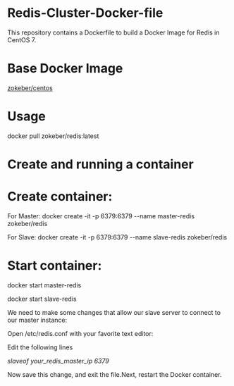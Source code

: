# Redis-Cluster-Docker-file

This repository contains a Dockerfile to build a Docker Image for Redis in CentOS 7.

# Base Docker Image

[zokeber/centos](https://hub.docker.com/r/zokeber/centos/)

# Usage

docker pull zokeber/redis:latest

# Create and running a container

# Create container:

For Master:
docker create -it -p 6379:6379 --name master-redis zokeber/redis

For Slave:
docker create -it -p 6379:6379 --name slave-redis zokeber/redis

# Start container:

docker start master-redis

docker start slave-redis

We need to make some changes that allow our slave server to connect to our master instance:

 Open /etc/redis.conf with your favorite text editor:
 
 Edit the following lines
 
 *slaveof your_redis_master_ip 6379*
 
 Now save this change, and exit the file.Next, restart the Docker container.
 







